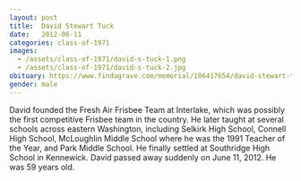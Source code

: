 ```yaml
---
layout: post
title:  David Stewart Tuck
date:   2012-06-11
categories: class-of-1971
images:
  - /assets/class-of-1971/david-s-tuck-1.png
  - /assets/class-of-1971/david-s-tuck-2.jpg
obituary: https://www.findagrave.com/memorial/106417654/david-stewart-tuck
gender: male
---
```

David founded the Fresh Air Frisbee Team at Interlake, which was possibly the first competitive Frisbee team in the country. He later taught at several schools across eastern Washington, including Selkirk High School, Connell High School, McLoughlin Middle School where he was the 1991 Teacher of the Year, and Park Middle School. He finally settled at Southridge High School in Kennewick. David passed away suddenly on June 11, 2012. He was 59 years old.
